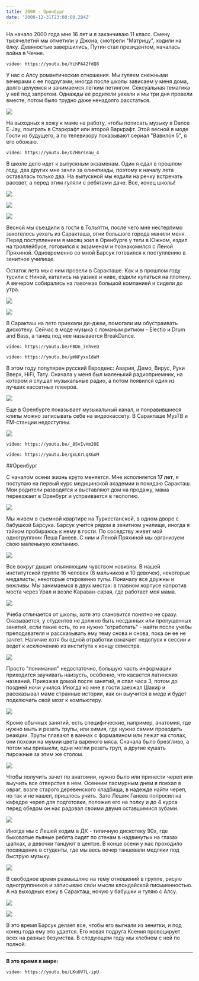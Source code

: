 ```yaml
---
title: 2000 - Оренбург
date: '2000-12-31T23:00:00.284Z'
---
```


На начало 2000 года мне 16 лет и я заканчиваю 11 класс. Смену тысячелетий мы отметили у Джона, смотрели "Матрицу", ходили на ёлку. Девяностые завершились, Путин стал президентом, началась война в Чечне. 

`video: https://youtu.be/YihPA42fdQ8`

У нас с Алсу романтические отношения. Мы гуляем снежными вечерами с ее подругами, иногда после школы зависаем у меня дома, долго целуемся и занимаемся легким петингом. Сексуальная тематика у неё под запретом. Однажды ее родители уехали и мы три дня провели вместе, потом было трудно даже ненадолго расстаться.

![](m/1999-alsu.jpg)

На выходных я хожу к маме на работу, чтобы пописать музыку в Dance Е-Jay, поиграть в Старкрафт или второй Варкрафт. Этой весной в моде Гости из будущего, а по телевизору показывают сериал "Вавилон 5", я его обожаю.

`video: https://youtu.be/OZHmrseau_4`

В школе дело идет к выпускным экзаменам. Один я сдал в прошлом году, два других мне зачли за олимпиады, поэтому к началу лета оставалась только два. На выпускной мы ездили на речку встречать рассвет, а перед этим гуляли с ребятами даче. Все, конец школы!

![](m/klass.jpg)

![](m/d-2000-16.jpg)

![](m/d-2000-18.jpg)

Весной мы съездили в гости в Тольятти, после чего мне нестерпимо захотелось уехать из Саракташа, огни большого города манили меня. Перед поступлением я месяц жил в Оренбурге у тети в Южном, ездил на троллейбусе, готовился к экзаменам и познакомился с Леной Пряхиной. Одновременно со мной Барсук готовился к поступлению в зенитное училище.

Остаток лета мы с ним провели в Саракташе. Как и в прошлом году тусили с Ниной, катались на уазике и ниве, ездили купаться на плотину. А вечером собирались на лавочках большой компанией и сидели до утра. 

![](m/d-2000-04.jpg)

![](m/d-2000-05.jpg)

В Саракташ на лето приехали ди-джеи, помогали им обустраивать дискотеку. Сейчас в моде музыка с ломаным ритмом - Electio и Drum and Bass, а танец под нее называется BreakDance.

`video: https://youtu.be/FBDn_7ehveQ`

`video: https://youtu.be/ymNFyxvIdaM`

В этом году популярен русский Евроденс: Авария, Демо, Вирус, Руки Вверх, HiFi, Тату. Сначала у меня был маленький радиоприемник, на котором я слушал музыкальные радио, а потом появился один из лучших кассетных плееров. 

![](dop/d-2000-02.jpg)

Еще в Оренбурге показывает музыкальный канал, и понравившиеся клипы можно записывать себе на видеокассету. В Саракташе МузТВ  и FM-станции недоступны.

![](dop/d-2000-03.jpg)

`video: https://youtu.be/_8SvIvHm2OE`

`video: https://youtu.be/gxLKrLqXGoM`


##Оренбург

С началом осени жизнь круто меняется. Мне исполняется **17 лет**, я поступаю на первый курс медицинской академии и покидаю Саракташ. Мои родители разводятся и выставляют дом на продажу, мама переезжает в Оренбург и устраивается в геологию. 

![](m/d-2000-10.jpg)

Мы живем в съемной квартире на Туркестанской, в одном дворе с бабушкой Барсука. Барсук учится рядом в зенитном училище, иногда я тайком пробираюсь к нему в гости. По соседству живет мой одногруппник Леша Ганеев. С ним и Леной Пряхиной мы организуем свою маленькую компанию.

![](m/d-2000-14.jpg)

Все вокруг дышит опьяняющим чувством новизны. В нашей институтской группе 16 человек (6 мальчиков и 10 девочек), некоторые медалисты, некоторые откровенно тупы. Поначалу все дружны и вежливы. Мы занимаемся в двух местах: в главном корпусе напротив моста через Урал и возле Караван-сарая, где работает моя мама.

![](m/d-2000-11.jpg)

Учеба отличается от школы, хотя это становится понятно не сразу. Оказывается, у студентов не должно быть несданных или пропущенных занятий, если такие есть, то их нужно "отработать" - найти после учебы преподавателя и рассказывать ему тему снова и снова, пока он ее не зачтет. Наличие хотя бы одной отработки означает недопуск к сессии и ведет к исключению из института к концу семестра.

![](m/d-2000-07.jpg)

Просто "понимания" недостаточно, большую часть информации приходится заучивать наизусть, особенно, что касается латинских названий. Приезжая домой после занятий, я спал часа 3, потом до поздней ночи учился. Иногда ко мне в гости заезжал Шакир и рассказывал маме странные истории, как он выучится в меде и будет подключать свой мозг к компьютеру.

![](m/d-2000-06.jpg)

Кроме обычных занятий, есть специфические, например, анатомия, где нужно мыть и резать трупы, или химия, где нужно самим проводить реакции. Трупы плавают в ваннах с формалином или лежат на столах, они похожи на мумии цвета вареного мяса. Сначала было брезгливо, а потом мы привыкли, одни могли резать труп, а другие кушать пирожные за этим же столом.

![](m/d-2000-13.jpg)

Чтобы получить зачет по анатомии, нужно было или принести череп или выучить все отверстия в нем. Осенним пасмурным днем я поехал в овраг, возле старого деревенского кладбища, в надежде найти череп, но так и не нашел, пришлось учить. Зато Лешик Ганеев попросил на кафедре череп для подготовки, положил его на полку и до 4 курса перед обедом он нас радовал своими двумя оставшимися  зубами.

![](dop/d-2000-08.jpg)

Иногда мы с Лешей ходим в ДК - типичную дискотеку 90х, где быковатые пьяные ребята сидят по стенам в надвинутых на глазах шапках, а девочки танцуют в центре. В конце осени у нас проходило посвящение в студенты, где мы весь вечер танцевали медляки под быструю музыку.

![](m/d-2000-12.jpg)

В свободное время размышляю на тему отношений в группе, рисую одногруппников и записываю свои мысли клондайской письменностью. А на выходных езжу в Саракташ, ночую у бабушки и гуляю с Алсу. 

![](dop/d-2000-09.jpg)

![](dop/d-2000-15.jpg)

В это время Барсук делает все, чтобы его выгнали из зенитки, и под конец года ему это удается. Его новая подруга Ксения провоцирует всех на разные безумства. В следующем году мы хлебнем с ней по полной.

---

**В это время в мире:**

`video: https://youtu.be/LKuUV7L-ipU`